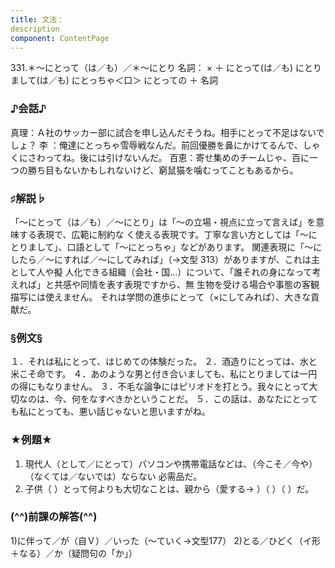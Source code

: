 ```yaml
---
title: 文法：
description
component: ContentPage
---
```



331.＊～にとって（は／も）／＊～にとり
名詞： × ＋ にとって(は／も)
にとりまして(は／も)
にとっちゃ＜口＞ にとっての ＋ 名詞
### ♪会話♪
真理：Ａ社のサッカー部に試合を申し込んだそうね。相手にとって不足はないでしょ？
李 ：俺達にとっちゃ雪辱戦なんだ。前回優勝を鼻にかけてるんで、しゃくにさわってね。後には引けないんだ。 百恵：寄せ集めのチームじゃ、百に一つの勝ち目もないかもしれないけど、窮鼠猫を噛むってこともあるから。
### ♯解説♭
「～にとって（は／も）／～にとり」は「～の立場・視点に立って言えば」を意味する表現で、広範に制約な く使える表現です。丁寧な言い方としては「～にとりまして」、口語として「～にとっちゃ」などがあります。
関連表現に「～にしたら／～にすれば／～にしてみれば」（→文型 313）がありますが、これは主として人や擬 人化できる組織（会社・国…）について、「誰それの身になって考えれば」と共感や同情を表す表現ですから、無 生物を受ける場合や事態の客観描写には使えません。
それは学問の進歩にとって（×にしてみれば）、大きな貢献だ。
### §例文§
１．それは私にとって、はじめての体験だった。
２．酒造りにとっては、水と米こそ命です。
４．あのような男と付き合いましても、私にとりましては一円の得にもなりません。
３．不毛な論争にはピリオドを打とう。我々にとって大切なのは、今、何をなすべきかということだ。
５．この話は、あなたにとっても私にとっても、悪い話じゃないと思いますがね。
### ★例題★
1) 現代人（として／にとって）パソコンや携帯電話などは、（今こそ／今や）（なくては／ないでは）ならない
必需品だ。    
2) 子供（ ）とって何よりも大切なことは、親から（愛する→ ）（ ）（ ）だ。
### (^^)前課の解答(^^)
1)に伴って／が（自Ｖ）／いった（～ていく→文型177）
2)とる／ひどく（イ形＋なる）／か（疑問句の「か」）
